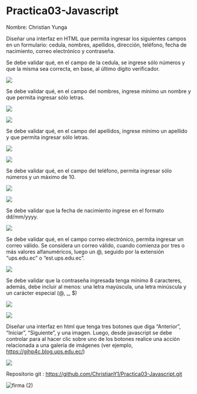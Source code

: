 Practica03-Javascript
=====================

Nombre: Christian Yunga

Diseñar una interfaz en HTML que permita ingresar los siguientes campos en un
formulario: cedula, nombres, apellidos, dirección, teléfono, fecha de
nacimiento, correo electrónico y contraseña.

Se debe validar qué, en el campo de la cedula, se ingrese sólo números y que la
misma sea correcta, en base, al último dígito verificador.

![](media/1e5cb5196006e99f8f0430a4f6de3acb.png)

Se debe validar qué, en el campo del nombres, ingrese mínimo un nombre y que
permita ingresar sólo letras.

![](media/fbe01c91920033fbfb0885a8a890bd08.png)

![](media/a254bc86cd5d0eaf4d3db348ab954318.png)

Se debe validar qué, en el campo del apellidos, ingrese mínimo un apellido y que
permita ingresar sólo letras.

![](media/d711cdfbf35bc85a271cccbe9355b725.png)

![](media/a108dc91e3890f35add919f0139c8fd5.png)

Se debe validar qué, en el campo del teléfono, permita ingresar sólo números y
un máximo de 10.

![](media/bb62aee88d7a0c83d1834e059d7d0c47.png)

![](media/2af500e46f480f4d7153966eca04fac0.png)

Se debe validar que la fecha de nacimiento ingrese en el formato dd/mm/yyyy.

![](media/b06b9306a92e9885966bbf50c23e7954.png)

Se debe validar qué, en el campo correo electrónico, permita ingresar un correo
válido. Se considera un correo válido, cuando comienza por tres o más valores
alfanuméricos, luego un \@, seguido por la extensión “ups.edu.ec” o
“est.ups.edu.ec”.

![](media/92799edf9455bdcd82833a8d13e60213.png)

Se debe validar que la contraseña ingresada tenga mínimo 8 caracteres, además,
debe incluir al menos: una letra mayúscula, una letra minúscula y un carácter
especial (\@, \_, \$)

![](media/956498cca17c8c8355f6837db7ef0811.png)

![](media/fa0ee70e25e2b07d1c3cd1c07484a40d.png)

Diseñar una interfaz en html que tenga tres botones que diga “Anterior”,
“Iniciar”, “Siguiente”, y una imagen. Luego, desde javascript se debe controlar
para al hacer clic sobre uno de los botones realice una acción relacionada a una
galería de imágenes (ver ejemplo, <https://gihp4c.blog.ups.edu.ec/>)

![](media/5ab7ace9108d0cfc29e4aa697f5b3f93.png)

Repositorio git : <https://github.com/ChristianY1/Practica03-Javascript.git>

![firma (2)](media/da785a916d37627063c6d5272cf4c28c.jpg)
